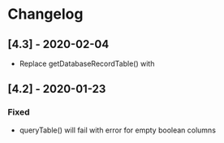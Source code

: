 
# Changelog

## [4.3] - 2020-02-04

- Replace getDatabaseRecordTable() with 

## [4.2] - 2020-01-23

### Fixed
- queryTable() will fail with error for empty boolean columns
